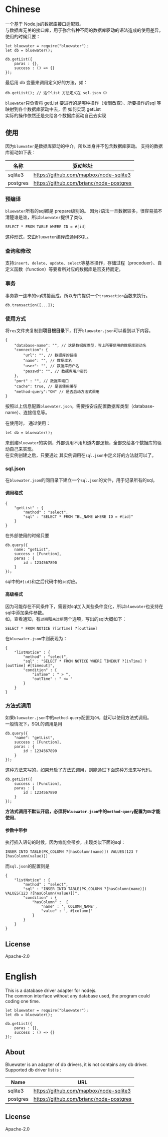 # Chinese
一个基于 Node.js的数据库接口适配器。  
与数据库无关的接口库，用于弥合各种不同的数据库驱动的语法造成的使用差异。  
使用的时候只要：

```
let bluewater = require("bluewater");
let db = bluewater();

db.getList({
	paras : {},
	success : () => {}
});
```

最后用 db 变量来调用定义好的方法，如：
```
db.getList(); // 这个list 方法定义在 sql.json 中
```
`bluewater`只负责将 getList 要进行的是哪种操作（增删改查）、所要操作的sql 等  
映射到各个数据库驱动中去，但 如何实现 getList  
实际的操作依然还是交给各个数据库驱动自己去实现

## 使用
因为`bluewater`是数据库驱动的中介，所以本身并不包含数据库驱动。
支持的数据库驱动如下表：

| 名称 | 驱动地址 |
| --- | --- |
| sqlite3 | https://github.com/mapbox/node-sqlite3 |
| postgres | https://github.com/brianc/node-postgres |

### 预编译
`bluewater`所有的sql都是 prepare级别的。
因为`?`语法一旦数据较多，很容易搞不清楚谁是谁，所以`bluewater`提供了类似
```
SELECT * FROM TABLE WHERE ID = #[id]
```
这种形式，交由`bluewater`编译成通用SQL。

### 查询和修改
支持`insert`、`delete`、`update`、`select`等基本操作，存储过程（proceduer）、自定义函数（function）等要看所对应的数据库是否支持而定。

### 事务
事务靠一连串的sql拼接而成，所以专门提供一个`transaction`函数来执行。
```
db.transaction([...]);
```

### 使用方式
将`res`文件夹复制到**项目根目录**下，打开`bluewater.json`可以看到以下内容。
```
{
	"database-name": "", // 这是数据库类型，写上所要使用的数据库驱动名
	"connection": {
		"url": "", // 数据库的链接
		"name": "", // 数据库名
		"user": "", // 数据库用户名
		"passwd": "", // 数据库用户密码
	},
	"port" : "", // 数据库端口
	"cache": true, // 是否使用缓存
	"method-query":"ON" // 是否启动方法式调用
}
```

按照以上信息配置`bluewater.json`，需要按安丘配置数据库类型（database-name）、连接信息等。

在使用时， 通过使用：
```
let db = bluewater();
```
来创建`bluewater`的实例，外部调用不用知道内部逻辑，全部交给各个数据库的驱动自己来实现。  
在实例创建之后，只要通过 其实例调用在`sql.json`中定义好的方法就可以了。

### sql.json
在`bluewater.json`的同目录下建立一个`sql.json`的文件，用于记录所有的sql。

#### 调用格式
```
{
	"getList" : {
		"method" : "select",
		"sql" : "SELECT * FROM TBL_NAME WHERE ID = #[id]"
	}
}
```

在外部使用的时候只要
```
db.query({
	name: "getList",
	success : [Function],
	paras : {
		id : 1234567890
	}
});
```
sql中的`#[id]`和之后代码中的`id`对应。

#### 高级格式
因为可能存在不同条件下，需要对sql加入某些条件变化，所以`bluewater`也支持在sql中添加条件参数。  
如，查看通知，有`过期`和`未过期`两个选项，写出的sql大概如下：
```
SELECT * FROM NOTICE ?[inTime] ?[outTime]
```
在`bluewater.json`中则表现为：
```
{
	"listNotice" : {
		"method" : "select",
		"sql" : "SELECT * FROM NOTICE WHERE TIMEOUT ?[inTime] ?[outTime] #[timeout]",
		"condition" : {
			"inTime" : " > ",
			"outTime" : " <= "
		}
	}
}
```

### 方法式调用
如果`bluewater.json`中的`method-query`配置为`ON`，就可以使用方法式调用。  
一般情况下，SQL的调用是用
```
db.query({
	"name": "getList",
	success : [Function],
	paras : {
		id : 1234567890
	}
});
```
这种方法来写的，如果开启了方法式调用，则能通过下面这种方法来写代码。
```
db.getList({
	success : [Function],
	paras : {
		id : 1234567890
	}
});
```
**方法式调用不默认开启，必须将`bluewater.json`中的`method-query`配置为`ON`才能使用**。

#### 参数中带参
执行插入语句的时候，因为肯能会带参，出现类似下面的sql：
```
INSER INTO TABLE(PK_COLUMN ?[hasColumn(name)]) VALUES(123 ?[hasColumn(value)])
```
而`sql.json`的配置则是
```
{
	"listNotice" : {
		"method" : "select",
		"sql" : "INSER INTO TABLE(PK_COLUMN ?[hasColumn(name)]) VALUES(123 ?[hasColumn(value)])",
		"condition" : {
			"hasColumn" :  {
				"name" : ', COLUMN_NAME',
				"value" : ', #[column]'
			}
		}
	}
}
```

## License
Apache-2.0


# English

This is a database driver adapter for nodejs.  
The common interface without any database used, the program could coding one time.   

```
let bluewater = require("bluewater");
let db = bluewater();

db.getList({
	paras : {},
	success : () => {}
});
```

## About
Bluewater is an adapter of db drivers, it is not contains any db driver.  
Supported db driver list is :

| Name | URL |
| --- | --- |
| sqlite3 | https://github.com/mapbox/node-sqlite3 |
| postgres | https://github.com/brianc/node-postgres |

## License
Apache-2.0

